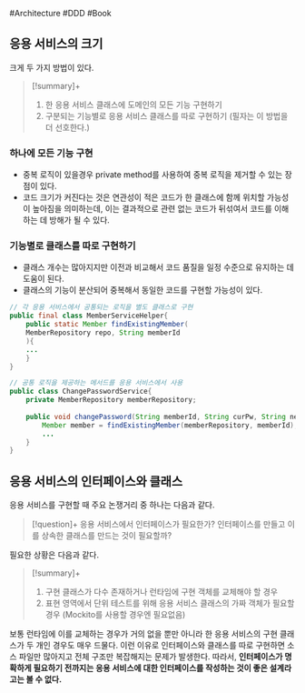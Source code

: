 #Architecture #DDD #Book


## 응용 서비스의 크기
크게 두 가지 방법이 있다.

> [!summary]+ 
> 1. 한 응용 서비스 클래스에 도메인의 모든 기능 구현하기
> 2. 구분되는 기능별로 응용 서비스 클래스를 따로 구현하기 (필자는 이 방법을 더 선호한다.)

### 하나에 모든 기능 구현
- 중복 로직이 있을경우 private method를 사용하여 중복 로직을 제거할 수 있는 장점이 있다.
- 코드 크기가 커진다는 것은 연관성이 적은 코드가 한 클래스에 함께 위치할 가능성이 높아짐을 의미하는데, 이는 결과적으로 관련 없는 코드가 뒤섞여서 코드를 이해하는 데 방해가 될 수 있다.

### 기능별로 클래스를 따로 구현하기
- 클래스 개수는 많아지지만 이전과 비교해서 코드 품질을 일정 수준으로 유지하는 데 도움이 된다.
- 클래스의 기능이 분산되어 중복해서 동일한 코드를 구현할 가능성이 있다.

```java
// 각 응용 서비스에서 공통되는 로직을 별도 클래스로 구현
public final class MemberServiceHelper{
	public static Member findExistingMember(
	MemberRepository repo, String memberId
	){
	...
	}
}

// 공통 로직을 제공하는 메서드를 응용 서비스에서 사용
public class ChangePasswordService{
	private MemberRepository memberRepository;
	
	public void changePassword(String memberId, String curPw, String newPw){
		Member member = findExistingMember(memberRepository, memberId);
		...
	}
}
```


## 응용 서비스의 인터페이스와 클래스
응용 서비스를 구현할 때 주요 논쟁거리 중 하나는 다음과 같다.

> [!question]+ 
> 응용 서비스에서 인터페이스가 필요한가? 인터페이스를 만들고 이를 상속한 클래스를 만드는 것이 필요할까?

필요한 상황은 다음과 같다.

> [!summary]+ 
> 1. 구현 클래스가 다수 존재하거나 런타임에 구현 객체를 교체해야 할 경우
> 2. 표현 영역에서 단위 테스트를 위해 응용 서비스 클래스의 가짜 객체가 필요할 경우 (Mockito를 사용할 경우엔 필요없음)

보통 런타임에 이를 교체하는 경우가 거의 없을 뿐만 아니라 한 응용 서비스의 구현 클래스가 두 개인 경우도 매우 드물다. 이런 이유로 인터페이스와 클래스를 따로 구현하면 소스 파일만 많아지고 전체 구조만 복잡해지는 문제가 발생한다. 따라서, **인터페이스가 명확하게 필요하기 전까지는 응용 서비스에 대한 인터페이스를 작성하는 것이 좋은 설계라고는 볼 수 없다.**